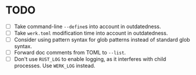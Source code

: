 # TODO

- [ ] Take command-line `--define`s into account in outdatedness.
- [ ] Take `werk.toml` modification time into account in outdatedness.
- [ ] Consider using pattern syntax for glob patterns instead of standard glob syntax.
- [ ] Forward doc comments from TOML to `--list`.
- [ ] Don't use `RUST_LOG` to enable logging, as it interferes with child
  processes. Use `WERK_LOG` instead.